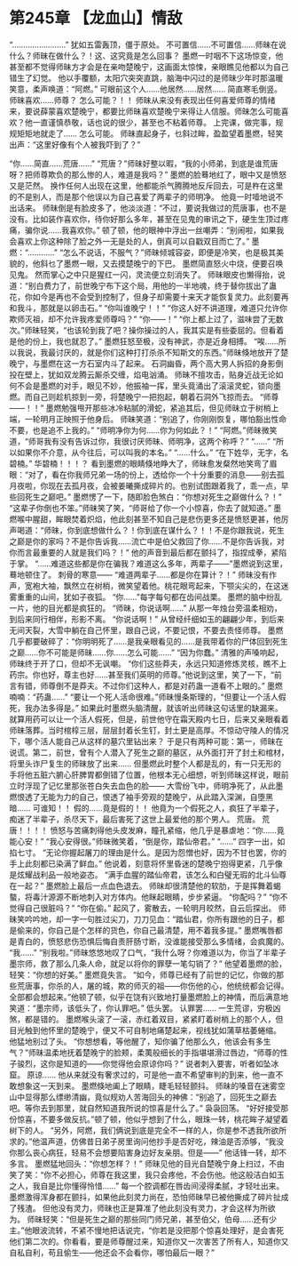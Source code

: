 # 第245章 【龙血山】情敌
“……………………”
犹如五雷轰顶，僵于原处。
不可置信……不可置信……师昧在说什么？师昧在做什么？！这、这究竟是怎么回事？
墨燃一时咽不下这场惊变，他甚至都不觉得师昧方才会是在亲吻楚晚宁，这画面太惊悚，亲眼瞧见他都以为自己错生了幻觉。
他以手覆额，太阳穴突突直跳，脑海中闪过的是师昧少年时那温暖笑意，柔声唤道：“阿燃。”
可眼前这个人……他居然……居然……
简直寒毛倒竖。
师昧喜欢……师尊？
怎么可能？！！
师昧从来没有表现出任何喜爱师尊的情绪来，要说薛蒙喜欢楚晚宁，都要比师昧喜欢楚晚宁来得让人信服。师昧怎么可能喜欢？他一直谨慎恭敬，话也说的很少，甚至也不粘着师尊。
上完课，做完事，规规矩矩地就走了……
怎么可能。
师昧直起身子，乜斜过眸，盈盈望着墨燃，轻笑出声：“这里好像有个人被我吓到了？”

“你……简直……荒唐……”
“荒唐？”师昧好整以暇，“我的小师弟，到底是谁荒唐呀？把师尊欺负的那么惨的人，难道是我吗？”
墨燃的脸蓦地红了，眼中又是愤怒又是茫然。
换作任何人出现在这里，他都能杀气腾腾地反斥回去，可是杵在这里的不是别人，而是那个他误以为自己喜爱了两辈子的师明净。
他竟一时噎地说不出话来。
师昧倒是有脸皮多了，他淡淡道：“不过，要说我做过的荒唐事，也不是没有。比如装作喜欢你，待你好那么多年，甚至在见鬼的审讯之下，硬生生顶过疼痛，骗你说……我喜欢你。”
顿了顿，他的眼神中浮出一丝嘲弄：“别闹啦，如果我会喜欢上你这种除了脸之外一无是处的人，倒真可以自戳双目而亡了。”
墨燃：“…………”
“怎么不说话，不服气？”师昧倾城容姿，即便是冷笑，也是极其美貌的，他斜乜了墨燃一眼，又去摸楚晚宁的下巴。
墨燃简直怒火中烧，便要召唤见鬼。
然而掌心之中只是猩红一闪，灵流便立刻消失了。
师昧眼皮也懒得抬，说道：“别白费力了，前世晚宁布下这个局，用他的一半地魂，终于替你拔出了蛊花，你如今是再也不会受到控制了，但身子却需要十来天才能恢复灵力。此刻要再和我斗，那就是以卵击石。”
“你叫谁晚宁！！”
“你这人好不讲道理，难道只允许你欺师灭祖，却不允许我疼爱师尊吗？”
“你——！”
“你上都上过了，滋味尝了无数次。”师昧轻笑，“也该轮到我了吧？操你操过的人，我其实是有些委屈的。但看着是他的份上，我也就忍了。”
墨燃狂怒至极，没有神武，亦是近身相搏。
“唉……所以我说，我最讨厌的，就是你们这种打打杀杀不知斯文的东西。”师昧倏地放开了楚晚宁，与墨燃在这一方石室内斗了起来。
石洞幽昏，两个高大男人拆招的身影倒投在壁上，犹如双龙腾云厮杀交缠，焰电汹涌。
师昧不擅攻击，贴身近战无论如何不会是墨燃的对手，眼见不妙，他振袖一挥，里头竟涌出了滚滚灵蛇，锁向墨燃。而自己则趁机掠到一旁，将楚晚宁一把抱起，朝着石洞外飞掠而去。
“师尊——！！”
墨燃勉强甩开那些冰冷粘腻的滑蛇，紧追其后，但见师昧立于树梢上端，一轮明月正映照于他身后。
师昧笑道：“别追了，你刚刚恢复，哪怕豁出性命不要，也是追不上我的。”
“师明净你为何……你为何如此？！”
“阿燃。”师昧微笑道，“师哥我有没有告诉过你，我很讨厌师昧、师明净，这两个称呼？”
“……”
“所以如果你不介意，从今往后，可以叫我的本名。”
“……什么。”
“在下姓华，无字，名碧楠。”
华碧楠！！！？
看到墨燃的眼睛倏地睁大了，师昧愈发粲然地笑弯了眉眼：“对了，看在你我师兄弟一场的份上，透给你一个十分重要的消息——别去孤月夜啦，你现在去孤月夜，会被姜曦撕成碎片的。也别试图跟着我了，乖一点，早些回死生之巅吧。”
墨燃愣了一下，随即脸色煞白：“你想对死生之巅做什么？！”
“这辈子你倒也不笨。”师昧笑了笑，“师哥给了你一个小惊喜，你去了就知道。”
墨燃喉中腥甜，眸眼焚着炽焰，他此刻甚至不知自己是悲伤更多还是愤怒更甚，他厉声喝道：“师昧，你到底想做什么？！你到底在谋什么？！！不是你跟我说，死生之巅是你的家吗？不是你告诉我……流亡中是伯父救回了你……不是你告诉我，对你而言最重要的人就是我们吗？！”
他的声音到最后都在颤抖了，指捏成拳，紧陷于掌。
“……难道这些都是你在骗我？难道这么多年，两辈子——”墨燃说到这里，蓦地顿住了。
刺骨的寒意——
“难道两辈子……都是你在算计？！”
师昧没有作声，宽袍大袖，飘然立在树梢，微笑望着他。桃花眼弯起来，下颚尖尖的，在这迷雾重重的山间，犹如子夜狐。
“你……”每字每句都在齿间战栗。
墨燃的脑中纷乱一片，他的目光都是疯狂的。
“师昧，你说话啊……”
从那一年烛台旁温柔相劝，到后来同行相伴，形影不离。
“你说话啊！”
从曾经纤细如玉的翩翩少年，到后来无间天裂，大雪中躺在自己怀里，跟自己说，不要记恨，不要去责怪师尊。
墨燃几乎都要破碎了：“你明明死了……是我亲眼看见的……是我带着你的尸体回到死生之巅……你不可能是师昧……你……怎么可能……”
“因为你蠢。”
清雅的声嗓响起，师昧终于开了口，但却不无讽嘲。
“你们这些莽夫，永远只知道修炼灵核，瞧不上药宗。你也好，尊主也好……甚至我们英明的师尊。”他说到这里，笑了一下，“前言有错，师尊倒不是莽夫。不过你们这种人，都是对药蛊一道看不上眼的。”
墨燃喃喃：“药蛊……”
“要让一个死人活命很难。”师昧慢条斯理的，“但要让一个活人假死，我办法多得是。”
如果此时墨燃头脑清醒，就该听出师昧这句话里的缺漏来。
就算用药可以让一个活人假死，但是，前世他守在霜天殿内七日，后来又亲眼看着师昧落葬。当时棺椁三层，层层封着长生钉，封土更是高厚。不惊动守陵人的情况下，哪个活人能自己从这样的墓穴里钻出来？
于是只有两种可能：第一，师昧在说谎。第二，前世，曾有个人潜入了死生之巅的墓区，从外面打开了封土和棺材，将里头诈尸复生的师昧放了出来……
但墨燃此时整个人都是乱的，有一只无形的手将他五脏六腑心肝脾胃都倒错了位置，他根本无心细想，听到师昧这样说，眼前立时浮现了记忆里那张苍白失去血色的脸——
大雪纷飞中，师明净死了，从此墨燃恨透了无能为力的自己，恨透了袖手旁观的楚晚宁，从此踏入深渊，自堕黑暗……
可谁知！！
假的……竟是假的！！
他竟为一个假死之人，疯狂了半辈子，痴迷了半辈子，杀尽天下，最后害死了这世上最爱他的那个男人。
荒唐。
荒唐！！！！
愤怒与苦痛刺得他头皮发麻，瞳孔紧缩，他几乎是暴虐地：“你……竟能心安！”
“我心安得很。”师昧微笑着，“倒是你，踏仙帝君。”
“……”
四字一出，如掐七寸。
“无论你握起屠刀的理由是什么。是因为怨憎也好，因为不甘也罢，你的手上此刻都已染满了鲜血。”
他说着，刻意将怀里昏迷的楚晚宁抱得更紧，几乎像是炫耀战利品一般地姿态。
“满手血腥的踏仙帝君，该怎么和白璧无瑕的北斗仙尊在一起？”
墨燃脸上最后一点血色退去。
师昧却很清楚他的软肋，于是挥舞着蝎螯，将毒汁源源不断地刺入对方体内。他眯起眼睛，步步紧逼。
“你配吗？”
“你不觉得自己很脏吗？”
“你在偷。”
起风了，雾散去，一轮明月皎然，自云后探出。
师昧笑吟吟地，却一字一句胜过尖刀，刀刀见血：“踏仙君，你所有跟他的日子，都是偷来的，你自己是个怎样的货色，你自己最清楚，用不着我多提。”
墨燃嘴唇都是青白的，愤怒悲伤恐惧后悔自责肝肠寸断，没谁能接受那么多情绪，会疯魔的。
“我……”
“别我啦。”师昧悠悠地叹了口气，“我什么呀？你难道以为，你当了半辈子墨宗师，救了那么几条人命，就足以将你的罪孽一笔勾销了？”
他望着墨燃的脸，轻笑：“你想的好美。”
墨燃竟失言。
“如今，师尊已经有了前世的记忆，你做的那些荒唐事，你杀的人，屠的城，欺的师灭的祖——你伤他的心，他统统都会记得。全部都会想起来。”他顿了顿，似乎在饶有兴致地打量墨燃脸上的神情，而后满意地笑道：“墨宗师，该低头了，你认罪吧。”
低头罢。
认罪罢……
一生荒谬，穷极凶煞，都是错的。
墨燃喉头滚了一滚，赤红着双目，紧紧盯着树梢上的那个人，但目光触到他怀里的楚晚宁，便又不可自制地痛楚起来，视线犹如蒲草枯萎蜷缩。
他猛地别过了头。
“你想想看，等他醒了，知你骗了他那么久，他该会有多生气？”师昧温柔地抚着楚晚宁的脸颊，柔荑般细长的手指堪堪滑过唇边，“师尊的性子骏烈，这你是知道的——你觉得他会原谅你吗？”
说者刺入要害，听者如坠冰窟。
原谅……
他从来就没有奢求过的，可是他一直不希望审判的到来，他一直不敢想象这一天到来。
墨燃倏地阖上了眼睛，睫毛轻轻颤抖。
师昧的嗓音在迷雾空山中显得那么缥缈清幽，竟似规劝人苦海回头的神佛：“别追了，回死生之巅去吧。等你去到那里，就自然知道我所说的惊喜是什么了。”
袅袅回荡。
“好好接受那份惊喜，不要多做反抗。”顿了顿，他似乎想到了什么，眼珠一转，桃花眸子凝望着树下的人。
“另外，阿燃，我们俩说到底是完全不一样的人，你是参不透我所欲所求的。”他温声道，仿佛昔日弟子房里询问他抄手是否好吃，辣油是否添够，“我没你那么丧心病狂，轻易不会想要陷害身边好友亲朋。但是——”
他话锋一转，却不多言。
墨燃猛地回头：“你想怎样？！”
师昧见他的目光自楚晚宁身上扫过，不由笑了笑：“你不必担心，师尊在我这里，我只会疼他，不会伤他。他这般洁白如玉之人，我自是比你懂得怜惜……”
每一个腔调都在唇齿间浸得柔腻，才轻吐出来。
墨燃激得浑身都在颤抖，如果他此刻灵力尚在，恐怕师昧早已被他撕成了碎片扯成了残渣。
但他没有灵力，师昧也正是算准了他此刻没有灵力，才会这样为所欲为。
师昧轻笑：“但是死生之巅的那些同门师兄弟，甚至伯父，伯母……还有少主。”他眼波流转，不紧不慢地把话说完，“你若是没把那个惊喜处理好，是会害死他们第二次的。你看看，要是师尊醒过来，知道你又一次害苦了所有人，知道你又自私自利，苟且偷生——他还会不会看你，哪怕最后一眼？”
